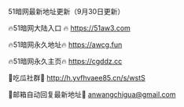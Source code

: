51暗网最新地址更新（9月30日更新）

🔥51暗网大陆入口 🔥 https://51aw3.com

🔥51暗网永久地址🔥  https://awcg.fun

🔥51暗网永久主页🔥  https://cgddz.cc

💋吃瓜社群💋 http://h.yvfhvaee85.cn/s/wstS

💋邮箱自动回复最新地址💋 anwangchigua@gmail.com
